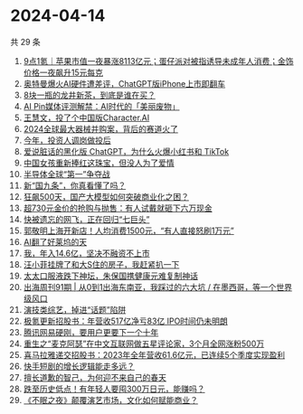 # 2024-04-14

共 29 条

<!-- BEGIN 36KR -->
<!-- 最后更新时间 2024-04-14 07:01:31 +0800 -->
1. [9点1氪｜苹果市值一夜暴涨8113亿元；蛋仔派对被指诱导未成年人消费；金饰价格一夜飙升15元每克](https://36kr.com/p/2731162941221128)
1. [奥特曼爆火AI硬件遭差评，ChatGPT版iPhone上市即翻车](https://36kr.com/p/2731450142288388)
1. [8块一瓶的龙井新茶，到底是谁在买？](https://36kr.com/p/2730711110914688)
1. [AI Pin媒体评测解禁：AI时代的「美丽废物」](https://36kr.com/p/2730416250655365)
1. [王慧文，投了个中国版Character.AI](https://36kr.com/p/2731602964343305)
1. [2024全球最大器械并购案，背后的赛道火了](https://36kr.com/p/2731130676111877)
1. [今年，投资人调岗做投后](https://36kr.com/p/2731255523076358)
1. [爱说脏话的黑化版 ChatGPT，为什么火爆小红书和 TikTok](https://36kr.com/p/2731362984143108)
1. [中国女孩重新捧红这珠宝，但没人为了爱情](https://36kr.com/p/2731191448135945)
1. [半导体全球“第一”争夺战](https://36kr.com/p/2731400936679937)
1. [新“国九条”，你真看懂了吗？](https://36kr.com/p/2730638281959937)
1. [狂飙500天，国产大模型如何突破商业化之困？](https://36kr.com/p/2730607884282377)
1. [超730元金价的抢购与抛售：有人试戴就砸下六万现金](https://36kr.com/p/2731584847030529)
1. [快被遗忘的网飞，正在回归“七巨头”](https://36kr.com/p/2730483455370498)
1. [郭敬明上海开新店！人均消费1500元，“有人直接怒刷1万元”](https://36kr.com/p/2730671857592836)
1. [AI翻了好莱坞的天](https://36kr.com/p/2730441897501957)
1. [我，年入14.6亿，坚决不融资不上市](https://36kr.com/p/2731347601762564)
1. [汪小菲挂牌了和大S住的房子，我赶紧扒一下](https://36kr.com/p/2731402167838982)
1. [太太口服液跌下神坛，朱保国携健康元难复制神话](https://36kr.com/p/2730552150993411)
1. [出海周刊91期 | 从0到1出海东南亚，我踩过的六大坑 / 在墨西哥，等一个世界级风口](https://36kr.com/p/2730668994128384)
1. [演技类综艺，掉进“话题”陷阱](https://36kr.com/p/2731097148598787)
1. [极氪更新招股书：年营收517亿净亏83亿 IPO时间仍未明朗](https://36kr.com/p/2731333364247047)
1. [腾讯网易硬刚，要用户更要下一个十年](https://36kr.com/p/2731214871925382)
1. [重生之“麦克阿瑟”在中文互联网做五星评论家，3个月全网涨粉500万](https://36kr.com/p/2731364546472452)
1. [喜马拉雅递交招股书：2023年全年营收61.6亿元，已连续5个季度实现盈利](https://36kr.com/p/2731208606345475)
1. [快手短剧的增长逻辑能走多远？](https://36kr.com/p/2730441720013833)
1. [擅长道歉的智己，为何迎不来自己的春天](https://36kr.com/p/2731353382578695)
1. [跌至历史低点！有年轻人要囤300万日元，能赚吗？](https://36kr.com/p/2731217326876929)
1. [《不眠之夜》颠覆演艺市场，文化如何赋能商业？](https://36kr.com/p/2731278644963593)
<!-- END 36KR -->